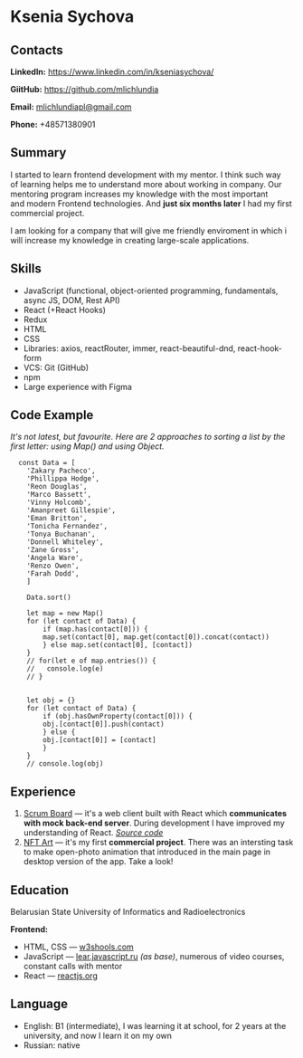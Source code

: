 # Ksenia Sychova

## Contacts

**LinkedIn:** <https://www.linkedin.com/in/kseniasychova/>

**GiitHub:** <https://github.com/mlichlundia>

**Email:** <mlichlundiapl@gmail.com>

**Phone:** +48571380901

## Summary

I started to learn frontend development with my mentor. I think such way of learning helps me to understand more about working in company. Our mentoring program increases my knowledge with the most important and modern Frontend technologies. And **just six months later** I had my first commercial project.

I am looking for a company that will give me friendly enviroment in which i will increase my knowledge in creating large-scale applications.

## Skills

- JavaScript (functional, object-oriented programming, fundamentals, async JS, DOM, Rest API)
- React (+React Hooks)
- Redux
- HTML
- CSS
- Libraries: axios, reactRouter, immer, react-beautiful-dnd, react-hook-form
- VCS: Git (GitHub)
- npm
- Large experience with Figma

## Code Example

_It's not latest, but favourite. Here are 2 approaches to sorting a list by the first letter: using Map() and using Object._

      const Data = [
        'Zakary Pacheco',
        'Phillippa Hodge',
        'Reon Douglas',
        'Marco Bassett',
        'Vinny Holcomb',
        'Amanpreet Gillespie',
        'Eman Britton',
        'Tonicha Fernandez',
        'Tonya Buchanan',
        'Donnell Whiteley',
        'Zane Gross',
        'Angela Ware',
        'Renzo Owen',
        'Farah Dodd',
        ]

        Data.sort()

        let map = new Map()
        for (let contact of Data) {
            if (map.has(contact[0])) {
            map.set(contact[0], map.get(contact[0]).concat(contact))
            } else map.set(contact[0], [contact])
        }
        // for(let e of map.entries()) {
        //   console.log(e)
        // }


        let obj = {}
        for (let contact of Data) {
            if (obj.hasOwnProperty(contact[0])) {
            obj.[contact[0]].push(contact)
            } else {
            obj.[contact[0]] = [contact]
            }
        }
        // console.log(obj)

## Experience

1. [Scrum Board](https://mlichlundia.github.io/scrum_board/#/login) — it's a web client built with React which **communicates with mock back-end server**. During development I have improved my understanding of React. _[Source code](https://github.com/mlichlundia/scrum_board)_
2. [NFT Art](https://mlichlundia.github.io/nft-art/#/home) — it's my first **commercial project**. There was an intersting task to make open-photo animation that introduced in the main page in desktop version of the app. Take a look!

## Education

Belarusian State University of Informatics and Radioelectronics

**Frontend:**

- HTML, CSS — [w3shools.com](https://www.w3schools.com/)
- JavaScript — [lear.javascript.ru](https://learn.javascript.ru/) _(as base)_, numerous of video courses, constant calls with mentor
- React — [reactjs.org](https://reactjs.org/docs/getting-started.html)

## Language

- English: B1 (intermediate), I was learning it at school, for 2 years at the university, and now I learn it on my own
- Russian: native
